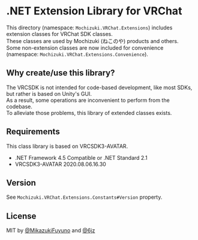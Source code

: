 # .NET Extension Library for VRChat

This directory (namespace: `Mochizuki.VRChat.Extensions`) includes extension classes for VRChat SDK classes.  
These classes are used by Mochizuki (ねこのや) products and others.  
Some non-extension classes are now included for convenience (namespace: `Mochizuki.VRChat.Extensions.Convenience`).

## Why create/use this library?

The VRCSDK is not intended for code-based development, like most SDKs, but rather is based on Unity's GUI.  
As a result, some operations are inconvenient to perform from the codebase.  
To alleviate those problems, this library of extended classes exists.

## Requirements

This class library is based on VRCSDK3-AVATAR.

- .NET Framework 4.5 Compatible or .NET Standard 2.1
- VRCSDK3-AVATAR 2020.08.06.16.30

## Version

See `Mochizuki.VRChat.Extensions.Constants#Version` property.

## License

MIT by [@MikazukiFuyuno](https://twitter.com/MikazukiFuyuno) and [@6jz](https://twitter.com/6jz)
